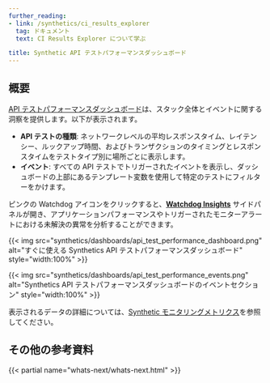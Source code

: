 ```yaml
---
further_reading:
- link: /synthetics/ci_results_explorer
  tag: ドキュメント
  text: CI Results Explorer について学ぶ

title: Synthetic API テストパフォーマンスダッシュボード
---
```


## 概要

[API テストパフォーマンスダッシュボード][1]は、スタック全体とイベントに関する洞察を提供します。以下が表示されます。

- **API テストの種類**: ネットワークレベルの平均レスポンスタイム、レイテンシー、ルックアップ時間、およびトランザクションのタイミングとレスポンスタイムをテストタイプ別に場所ごとに表示します。
- **イベント**: すべての API テストでトリガーされたイベントを表示し、ダッシュボードの上部にあるテンプレート変数を使用して特定のテストにフィルターをかけます。

ピンクの Watchdog アイコンをクリックすると、[**Watchdog Insights**][2] サイドパネルが開き、アプリケーションパフォーマンスやトリガーされたモニターアラートにおける未解決の異常を分析することができます。

{{< img src="synthetics/dashboards/api_test_performance_dashboard.png" alt="すぐに使える Synthetics API テストパフォーマンスダッシュボード" style="width:100%" >}}

{{< img src="synthetics/dashboards/api_test_performance_events.png" alt="Synthetics API テストパフォーマンスダッシュボードのイベントセクション" style="width:100%" >}}

表示されるデータの詳細については、[Synthetic モニタリングメトリクス][3]を参照してください。

## その他の参考資料

{{< partial name="whats-next/whats-next.html" >}}

[1]: https://app.datadoghq.com/dash/integration/30695/synthetics---api-test-performance
[2]: /ja/watchdog/
[3]: /ja/synthetics/metrics/
